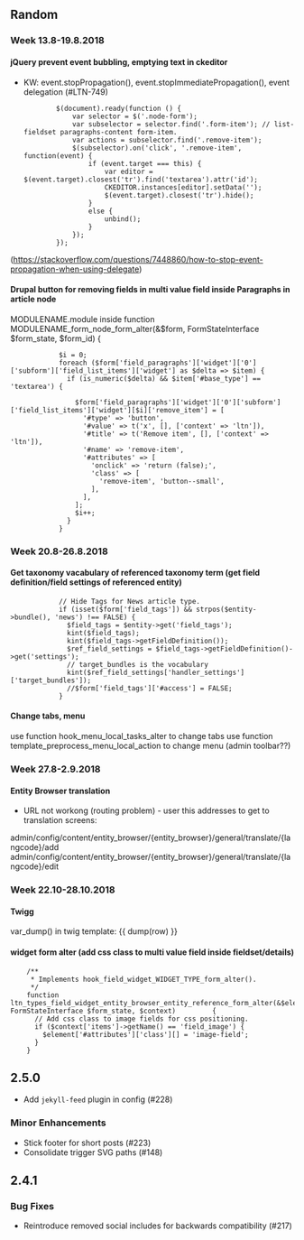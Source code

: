 
## Random

### Week 13.8-19.8.2018
#### jQuery prevent event bubbling, emptying text in ckeditor 

  * KW: event.stopPropagation(), event.stopImmediatePropagation(), event delegation (#LTN-749)


                $(document).ready(function () {
                    var selector = $('.node-form');
                    var subselector = selector.find('.form-item'); // list-fieldset paragraphs-content form-item.
                    var actions = subselector.find('.remove-item');
                    $(subselector).on('click', '.remove-item', function(event) {
                        if (event.target === this) {
                            var editor = $(event.target).closest('tr').find('textarea').attr('id');
                            CKEDITOR.instances[editor].setData('');
                            $(event.target).closest('tr').hide();
                        }
                        else {
                            unbind();
                        }
                    });
                });

(https://stackoverflow.com/questions/7448860/how-to-stop-event-propagation-when-using-delegate)                


#### Drupal button for removing fields in multi value field inside Paragraphs in article node

MODULENAME.module inside function MODULENAME_form_node_form_alter(&$form, FormStateInterface $form_state, $form_id) {

                $i = 0;
                foreach ($form['field_paragraphs']['widget']['0']['subform']['field_list_items']['widget'] as $delta => $item) {
                  if (is_numeric($delta) && $item['#base_type'] == 'textarea') {

                    $form['field_paragraphs']['widget']['0']['subform']['field_list_items']['widget'][$i]['remove_item'] = [
                      '#type' => 'button',
                      '#value' => t('x', [], ['context' => 'ltn']),
                      '#title' => t('Remove item', [], ['context' => 'ltn']),
                      '#name' => 'remove-item',
                      '#attributes' => [
                        'onclick' => 'return (false);',
                        'class' => [
                          'remove-item', 'button--small',
                        ],
                      ],
                    ];
                    $i++;
                  }
                }

### Week 20.8-26.8.2018

#### Get taxonomy vacabulary of referenced taxonomy term (get field definition/field settings of referenced entity)

                // Hide Tags for News article type.
                if (isset($form['field_tags']) && strpos($entity->bundle(), 'news') !== FALSE) {
                  $field_tags = $entity->get('field_tags');
                  kint($field_tags);
                  kint($field_tags->getFieldDefinition());
                  $ref_field_settings = $field_tags->getFieldDefinition()->get('settings');
                  // target_bundles is the vocabulary
                  kint($ref_field_settings['handler_settings']['target_bundles']);
                  //$form['field_tags']['#access'] = FALSE;
                }



#### Change tabs, menu

use function hook_menu_local_tasks_alter to change tabs
use function template_preprocess_menu_local_action to change menu (admin toolbar??)


### Week 27.8-2.9.2018

#### Entity Browser translation

* URL not workong (routing problem) - user this addresses to get to translation screens:

admin/config/content/entity_browser/{entity_browser}/general/translate/{langcode}/add
admin/config/content/entity_browser/{entity_browser}/general/translate/{langcode}/edit

### Week 22.10-28.10.2018

#### Twigg

var_dump() in twig template:  {{ dump(row) }}


#### widget form alter (add css class to multi value field inside fieldset/details)

        /**
         * Implements hook_field_widget_WIDGET_TYPE_form_alter().
         */
        function ltn_types_field_widget_entity_browser_entity_reference_form_alter(&$element, FormStateInterface $form_state, $context)         {
          // Add css class to image fields for css positioning.
          if ($context['items']->getName() == 'field_image') {
            $element['#attributes']['class'][] = 'image-field';
          }
        }



## 2.5.0

  * Add `jekyll-feed` plugin in config (#228)

### Minor Enhancements

  * Stick footer for short posts (#223)
  * Consolidate trigger SVG paths (#148)

## 2.4.1

### Bug Fixes

  * Reintroduce removed social includes for backwards compatibility (#217)
